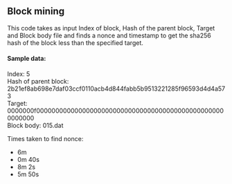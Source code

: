 ## Block mining

This code takes as input Index of block, Hash of the parent block, Target and Block body file and finds a nonce and 
timestamp to get the sha256 hash of the block less than the specified target.

#### Sample data:
Index: 5       
Hash of parent block: 2b21ef8ab698e7daf03ccf0110acb4d844fabb5b9513221285f96593d4d4a573      
Target: 0000000f00000000000000000000000000000000000000000000000000000000       
Block body: 015.dat

Times taken to find nonce:
* 6m
* 0m 40s
* 8m 2s
* 5m 50s
